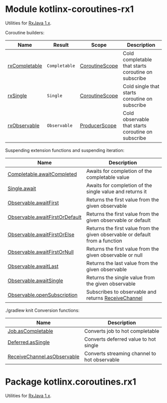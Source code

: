 # Module kotlinx-coroutines-rx1

Utilities for [RxJava 1.x](https://github.com/ReactiveX/RxJava/tree/1.x).

Coroutine builders:

| **Name**        | **Result**                    | **Scope**        | **Description**
| --------------- | ----------------------------- | ---------------- | ---------------
| [rxCompletable] | `Completable`                 | [CoroutineScope] | Cold completable that starts coroutine on subscribe
| [rxSingle]      | `Single`                      | [CoroutineScope] | Cold single that starts coroutine on subscribe
| [rxObservable]  | `Observable`                  | [ProducerScope]  | Cold observable that starts coroutine on subscribe

Suspending extension functions and suspending iteration:

| **Name** | **Description**
| -------- | ---------------
| [Completable.awaitCompleted][rx.Completable.awaitCompleted] | Awaits for completion of the completable value 
| [Single.await][rx.Single.await] | Awaits for completion of the single value and returns it 
| [Observable.awaitFirst][rx.Observable.awaitFirst] | Returns the first value from the given observable
| [Observable.awaitFirstOrDefault][rx.Observable.awaitFirstOrDefault] | Returns the first value from the given observable or default
| [Observable.awaitFirstOrElse][rx.Observable.awaitFirstOrElse] | Returns the first value from the given observable or default from a function
| [Observable.awaitFirstOrNull][rx.Observable.awaitFirstOrNull] | Returns the first value from the given observable or null
| [Observable.awaitLast][rx.Observable.awaitFirst] | Returns the last value from the given observable
| [Observable.awaitSingle][rx.Observable.awaitSingle] | Returns the single value from the given observable
| [Observable.openSubscription][rx.Observable.openSubscription] | Subscribes to observable and returns [ReceiveChannel] 
./gradlew knit
Conversion functions:

| **Name** | **Description**
| -------- | ---------------
| [Job.asCompletable][kotlinx.coroutines.Job.asCompletable] | Converts job to hot completable
| [Deferred.asSingle][kotlinx.coroutines.Deferred.asSingle] | Converts deferred value to hot single
| [ReceiveChannel.asObservable][kotlinx.coroutines.channels.ReceiveChannel.asObservable] | Converts streaming channel to hot observable

<!--- MODULE kotlinx-coroutines-core -->
<!--- INDEX kotlinx.coroutines -->
[CoroutineScope]: https://kotlin.github.io/kotlinx.coroutines/kotlinx-coroutines-core/kotlinx.coroutines/-coroutine-scope/index.html
<!--- INDEX kotlinx.coroutines.channels -->
[ProducerScope]: https://kotlin.github.io/kotlinx.coroutines/kotlinx-coroutines-core/kotlinx.coroutines.channels/-producer-scope/index.html
[ReceiveChannel]: https://kotlin.github.io/kotlinx.coroutines/kotlinx-coroutines-core/kotlinx.coroutines.channels/-receive-channel/index.html
<!--- MODULE kotlinx-coroutines-rx1 -->
<!--- INDEX kotlinx.coroutines.rx1 -->
[rxCompletable]: https://kotlin.github.io/kotlinx.coroutines/kotlinx-coroutines-rx1/kotlinx.coroutines.rx1/kotlinx.coroutines.-coroutine-scope/rx-completable.html
[rxSingle]: https://kotlin.github.io/kotlinx.coroutines/kotlinx-coroutines-rx1/kotlinx.coroutines.rx1/kotlinx.coroutines.-coroutine-scope/rx-single.html
[rxObservable]: https://kotlin.github.io/kotlinx.coroutines/kotlinx-coroutines-rx1/kotlinx.coroutines.rx1/kotlinx.coroutines.-coroutine-scope/rx-observable.html
[rx.Completable.awaitCompleted]: https://kotlin.github.io/kotlinx.coroutines/kotlinx-coroutines-rx1/kotlinx.coroutines.rx1/rx.-completable/await-completed.html
[rx.Single.await]: https://kotlin.github.io/kotlinx.coroutines/kotlinx-coroutines-rx1/kotlinx.coroutines.rx1/rx.-single/await.html
[rx.Observable.awaitFirst]: https://kotlin.github.io/kotlinx.coroutines/kotlinx-coroutines-rx1/kotlinx.coroutines.rx1/rx.-observable/await-first.html
[rx.Observable.awaitFirstOrDefault]: https://kotlin.github.io/kotlinx.coroutines/kotlinx-coroutines-rx1/kotlinx.coroutines.rx1/rx.-observable/await-first-or-default.html
[rx.Observable.awaitFirstOrElse]: https://kotlin.github.io/kotlinx.coroutines/kotlinx-coroutines-rx1/kotlinx.coroutines.rx1/rx.-observable/await-first-or-else.html
[rx.Observable.awaitFirstOrNull]: https://kotlin.github.io/kotlinx.coroutines/kotlinx-coroutines-rx1/kotlinx.coroutines.rx1/rx.-observable/await-first-or-null.html
[rx.Observable.awaitSingle]: https://kotlin.github.io/kotlinx.coroutines/kotlinx-coroutines-rx1/kotlinx.coroutines.rx1/rx.-observable/await-single.html
[rx.Observable.openSubscription]: https://kotlin.github.io/kotlinx.coroutines/kotlinx-coroutines-rx1/kotlinx.coroutines.rx1/rx.-observable/open-subscription.html
[kotlinx.coroutines.Job.asCompletable]: https://kotlin.github.io/kotlinx.coroutines/kotlinx-coroutines-rx1/kotlinx.coroutines.rx1/kotlinx.coroutines.-job/as-completable.html
[kotlinx.coroutines.Deferred.asSingle]: https://kotlin.github.io/kotlinx.coroutines/kotlinx-coroutines-rx1/kotlinx.coroutines.rx1/kotlinx.coroutines.-deferred/as-single.html
[kotlinx.coroutines.channels.ReceiveChannel.asObservable]: https://kotlin.github.io/kotlinx.coroutines/kotlinx-coroutines-rx1/kotlinx.coroutines.rx1/kotlinx.coroutines.channels.-receive-channel/as-observable.html
<!--- END -->

# Package kotlinx.coroutines.rx1

Utilities for [RxJava 1.x](https://github.com/ReactiveX/RxJava/tree/1.x).

